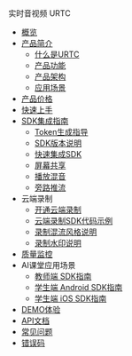 <div class="sidebar_title icon__urtc"> 实时音视频 URTC</div>


* [概览](/urtc/README)
* [产品简介](/urtc/introduction/index)
    * [什么是URTC](/urtc/introduction/concept)
    * [产品功能](/urtc/introduction/functions)
    * [产品架构](/urtc/introduction/structure)
    * [应用场景](/urtc/introduction/scenario)
* [产品价格](/urtc/price)
* [快速上手](/urtc/quick)
* [SDK集成指南](/urtc/sdk/index)
    * [Token生成指导](/urtc/sdk/token)
    * [SDK版本说明](/urtc/sdk/Version)
    * [快速集成SDK](/urtc/sdk/VideoStart)    
    * [屏幕共享](/urtc/sdk/Video/screenshare)    
    * [播放混音](/urtc/sdk/Audio/AudioMixing)   
    * [旁路推流](/urtc/sdk/Video/cdnSteaming)    
* 云端录制
    * [开通云端录制](/urtc/cloudRecord/openRecord)  
    * [云端录制SDK代码示例](/urtc/cloudRecord/RecordStart)    
    * [录制混流风格说明](/urtc/cloudRecord/RecordLaylout)  
    * [录制水印说明](/urtc/cloudRecord/RecordWatermark)  
* [质量监控](/urtc/quality/qualityDocs)
* AI课堂应用场景
     * [教师端 SDK指南](/urtc/scenarioSDK/AIclass/Teacher)  
     * [学生端 Android SDK指南](/urtc/scenarioSDK/AIclass/StudentAndriod)  
     * [学生端 iOS SDK指南](/urtc/scenarioSDK/AIclass/StudentIOS)  
* [DEMO体验](/urtc/demo)
* [API文档](/urtc/api)
* [常见问题](/urtc/faq)
* [错误码](/urtc/ErrorCode)
    
    
   
   
    
        
